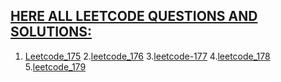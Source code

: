 ## <u>HERE ALL LEETCODE QUESTIONS AND SOLUTIONS:</u>

1. [Leetcode_175](https://github.com/mantukumardeka/DataEngineering-Codes/blob/main/PySparkCodes/leetcode_175.py)
2.[leetcode_176](https://github.com/mantukumardeka/DataEngineering-Codes/blob/main/PySparkCodes/leetcode_176.py)
3.[leetcode-177]()
4.[leetcode_178](https://github.com/mantukumardeka/DataEngineering-Codes/blob/main/PySparkCodes/leetcode_178.py)
5.[leetcode_179]()